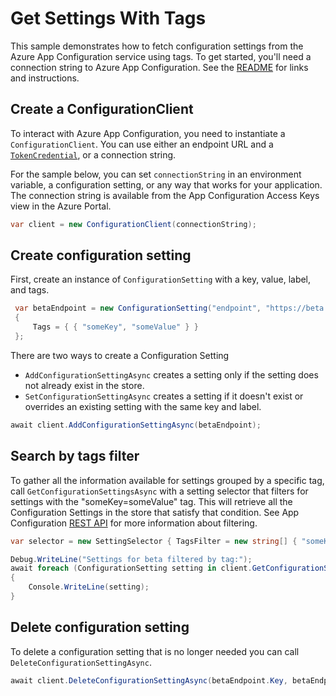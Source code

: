 # Get Settings With Tags

This sample demonstrates how to fetch configuration settings from the Azure App Configuration service using tags. To get started, you'll need a connection string to Azure App Configuration. See the [README](https://github.com/Azure/azure-sdk-for-net/blob/main/sdk/appconfiguration/Azure.Data.AppConfiguration/README.md) for links and instructions.

 ## Create a ConfigurationClient

To interact with Azure App Configuration, you need to instantiate a `ConfigurationClient`. You can use either an endpoint URL and a [`TokenCredential`](https://github.com/Azure/azure-sdk-for-net/blob/main/sdk/identity/Azure.Identity/README.md#credentials), or a connection string.

For the sample below, you can set `connectionString` in an environment variable, a configuration setting, or any way that works for your application. The connection string is available from the App Configuration Access Keys view in the Azure Portal.

```C# Snippet:AzConfigSample12_CreateConfigurationClient
var client = new ConfigurationClient(connectionString);
```

## Create configuration setting

First, create an instance of `ConfigurationSetting` with a key, value, label, and tags.

```C# Snippet:AzConfigSample12_CreateConfigurationSettingAsync
 var betaEndpoint = new ConfigurationSetting("endpoint", "https://beta.endpoint.com", "beta")
 {
     Tags = { { "someKey", "someValue" } }
 };
```

There are two ways to create a Configuration Setting
- `AddConfigurationSettingAsync` creates a setting only if the setting does not already exist in the store.
- `SetConfigurationSettingAsync` creates a setting if it doesn't exist or overrides an existing setting with the same key and label.

```C# Snippet:AzConfigSample12_AddConfigurationSettingAsync
await client.AddConfigurationSettingAsync(betaEndpoint);
```

## Search by tags filter

To gather all the information available for settings grouped by a specific tag, call `GetConfigurationSettingsAsync` with a setting selector that filters for settings with the "someKey=someValue" tag.  This will retrieve all the Configuration Settings in the store that satisfy that condition. See App Configuration [REST API](https://docs.microsoft.com/azure/azure-app-configuration/rest-api-key-value#filtering) for more information about filtering.

```C# Snippet:AzConfigSample12_GetConfigurationSettingsAsync
var selector = new SettingSelector { TagsFilter = new string[] { "someKey=someValue" } };

Debug.WriteLine("Settings for beta filtered by tag:");
await foreach (ConfigurationSetting setting in client.GetConfigurationSettingsAsync(selector))
{
    Console.WriteLine(setting);
}
```

## Delete configuration setting

To delete a configuration setting that is no longer needed you can call `DeleteConfigurationSettingAsync`.

```C# Snippet:AzConfigSample12_DeleteConfigurationSettingAsync
await client.DeleteConfigurationSettingAsync(betaEndpoint.Key, betaEndpoint.Label);
```
